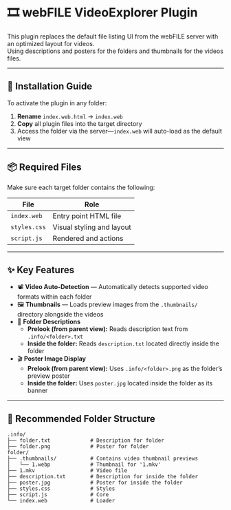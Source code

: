 # 🎞️ webFILE VideoExplorer Plugin

This plugin replaces the default file listing UI from the webFILE server with an optimized layout for videos.    
Using descriptions and posters for the folders and thumbnails for the videos files.

---

## 🚀 Installation Guide

To activate the plugin in any folder:

1. **Rename** `index.web.html` → `index.web`
2. **Copy** all plugin files into the target directory
3. Access the folder via the server—`index.web` will auto-load as the default view

---

## 📦 Required Files

Make sure each target folder contains the following:

| File         | Role                       |
|--------------|----------------------------|
| `index.web`  | Entry point HTML file      |
| `styles.css` | Visual styling and layout  |
| `script.js`  | Rendered and actions       |

---

## ✨ Key Features

- 📽 **Video Auto-Detection** — Automatically detects supported video formats within each folder  
- 🖼 **Thumbnails** — Loads preview images from the `.thumbnails/` directory alongside the videos  
- 📝 **Folder Descriptions**  
  - **Prelook (from parent view):** Reads description text from `.info/<folder>.txt`  
  - **Inside the folder:** Reads `description.txt` located directly inside the folder  
- 🎬 **Poster Image Display**  
  - **Prelook (from parent view):** Uses `.info/<folder>.png` as the folder’s preview poster  
  - **Inside the folder:** Uses `poster.jpg` located inside the folder as its banner  

---

## 🧱 Recommended Folder Structure

```plaintext
.info/
├── folder.txt             # Description for folder
├── folder.png             # Poster for folder
folder/
├── .thumbnails/           # Contains video thumbnail previews
│   └── 1.webp             # Thumbnail for '1.mkv'
├── 1.mkv                  # Video file
├── description.txt        # Description for inside the folder
├── poster.jpg             # Poster for inside the folder
├── styles.css             # Styles
├── script.js              # Core
└── index.web              # Loader
```
